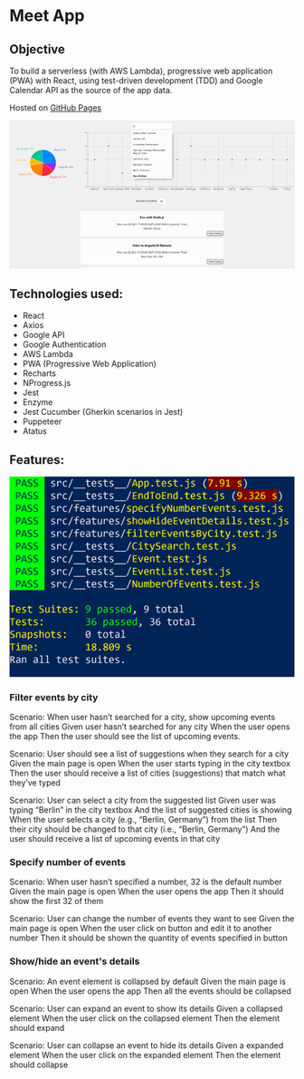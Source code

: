 # Meet App


## Objective
To build a serverless (with AWS Lambda), progressive web application (PWA) with React, using test-driven development (TDD) and Google Calendar API as the source of the app data.

Hosted on [GitHub Pages](https://eloi-perez.github.io/meet "GitHub Pages")

![web image](https://github.com/Eloi-Perez/meet/blob/assets/meet-app.png)

## Technologies used:
* React
* Axios
* Google API
* Google Authentication
* AWS Lambda
* PWA (Progressive Web Application)
* Recharts
* NProgress.js
* Jest
* Enzyme
* Jest Cucumber (Gherkin scenarios in Jest)
* Puppeteer
* Atatus




## Features:

![web image](https://github.com/Eloi-Perez/meet/blob/assets/all_test_pass.png)

### Filter events by city

Scenario: When user hasn’t searched for a city, show upcoming events from all cities
Given user hasn’t searched for any city
When the user opens the app
Then the user should see the list of upcoming events.

Scenario: User should see a list of suggestions when they search for a city
Given the main page is open
When the user starts typing in the city textbox
Then the user should receive a list of cities (suggestions) that match what they’ve typed

Scenario: User can select a city from the suggested list
Given user was typing “Berlin” in the city textbox
And the list of suggested cities is showing
When the user selects a city (e.g., “Berlin, Germany”) from the list
Then their city should be changed to that city (i.e., “Berlin, Germany”)
And the user should receive a list of upcoming events in that city


### Specify number of events

Scenario: When user hasn’t specified a number, 32 is the default number
Given the main page is open
When the user opens the app
Then it should show the first 32 of them

Scenario: User can change the number of events they want to see
Given the main page is open
When the user click on button and edit it to another number
Then it should be shown the quantity of events specified in button

### Show/hide an event's details

Scenario: An event element is collapsed by default
Given the main page is open
When the user opens the app
Then all the events should be collapsed

Scenario: User can expand an event to show its details
Given a collapsed element
When the user click on the collapsed element
Then the element should expand

Scenario: User can collapse an event to hide its details
Given a expanded element
When the user click on the expanded element
Then the element should collapse

